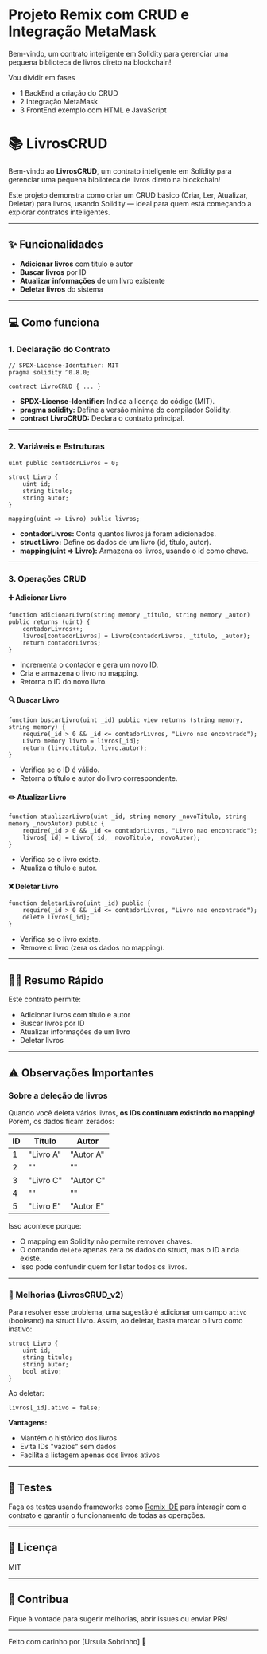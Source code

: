 # Projeto Remix com CRUD e Integração MetaMask

Bem-vindo, um contrato inteligente em Solidity para gerenciar uma pequena biblioteca de livros direto na blockchain!

Vou dividir em fases

 - 1 BackEnd a criação do CRUD 
 - 2 Integração MetaMask
 - 3 FrontEnd exemplo com HTML e JavaScript

# 📚 LivrosCRUD

Bem-vindo ao **LivrosCRUD**, um contrato inteligente em Solidity para gerenciar uma pequena biblioteca de livros direto na blockchain!

Este projeto demonstra como criar um CRUD básico (Criar, Ler, Atualizar, Deletar) para livros, usando Solidity — ideal para quem está começando a explorar contratos inteligentes.

---

## ✨ Funcionalidades

- **Adicionar livros** com título e autor
- **Buscar livros** por ID
- **Atualizar informações** de um livro existente
- **Deletar livros** do sistema

---

## 💻 Como funciona

### 1. Declaração do Contrato

```solidity
// SPDX-License-Identifier: MIT
pragma solidity ^0.8.0;

contract LivroCRUD { ... }
```

- **SPDX-License-Identifier:** Indica a licença do código (MIT).
- **pragma solidity:** Define a versão mínima do compilador Solidity.
- **contract LivroCRUD:** Declara o contrato principal.

---

### 2. Variáveis e Estruturas

```solidity
uint public contadorLivros = 0;

struct Livro {
    uint id;
    string titulo;
    string autor;
}

mapping(uint => Livro) public livros;
```

- **contadorLivros:** Conta quantos livros já foram adicionados.
- **struct Livro:** Define os dados de um livro (id, título, autor).
- **mapping(uint => Livro):** Armazena os livros, usando o id como chave.

---

### 3. Operações CRUD

#### ➕ Adicionar Livro

```solidity
function adicionarLivro(string memory _titulo, string memory _autor) public returns (uint) {
    contadorLivros++;
    livros[contadorLivros] = Livro(contadorLivros, _titulo, _autor);
    return contadorLivros;
}
```
- Incrementa o contador e gera um novo ID.
- Cria e armazena o livro no mapping.
- Retorna o ID do novo livro.

#### 🔍 Buscar Livro

```solidity
function buscarLivro(uint _id) public view returns (string memory, string memory) {
    require(_id > 0 && _id <= contadorLivros, "Livro nao encontrado");
    Livro memory livro = livros[_id];
    return (livro.titulo, livro.autor);
}
```
- Verifica se o ID é válido.
- Retorna o título e autor do livro correspondente.

#### ✏️ Atualizar Livro

```solidity
function atualizarLivro(uint _id, string memory _novoTitulo, string memory _novoAutor) public {
    require(_id > 0 && _id <= contadorLivros, "Livro nao encontrado");
    livros[_id] = Livro(_id, _novoTitulo, _novoAutor);
}
```
- Verifica se o livro existe.
- Atualiza o título e autor.

#### ❌ Deletar Livro

```solidity
function deletarLivro(uint _id) public {
    require(_id > 0 && _id <= contadorLivros, "Livro nao encontrado");
    delete livros[_id];
}
```
- Verifica se o livro existe.
- Remove o livro (zera os dados no mapping).

---

## 🧑‍💻 Resumo Rápido

Este contrato permite:

- Adicionar livros com título e autor
- Buscar livros por ID
- Atualizar informações de um livro
- Deletar livros

---

## ⚠️ Observações Importantes

### Sobre a deleção de livros

Quando você deleta vários livros, **os IDs continuam existindo no mapping!** Porém, os dados ficam zerados:

| ID | Título     | Autor     |
|----|------------|-----------|
| 1  | "Livro A"  | "Autor A" |
| 2  | ""         | ""        |
| 3  | "Livro C"  | "Autor C" |
| 4  | ""         | ""        |
| 5  | "Livro E"  | "Autor E" |

Isso acontece porque:
- O mapping em Solidity não permite remover chaves.
- O comando `delete` apenas zera os dados do struct, mas o ID ainda existe.
- Isso pode confundir quem for listar todos os livros.

---

### 🚀 Melhorias (LivrosCRUD_v2)

Para resolver esse problema, uma sugestão é adicionar um campo `ativo` (booleano) na struct Livro. Assim, ao deletar, basta marcar o livro como inativo:

```solidity
struct Livro {
    uint id;
    string titulo;
    string autor;
    bool ativo;
}
```
Ao deletar:
```solidity
livros[_id].ativo = false;
```

**Vantagens:**
- Mantém o histórico dos livros
- Evita IDs "vazios" sem dados
- Facilita a listagem apenas dos livros ativos

---

## 📝 Testes

Faça os testes usando frameworks como [Remix IDE](https://remix.ethereum.org/) para interagir com o contrato e garantir o funcionamento de todas as operações.

---

## 📄 Licença

MIT

---

## 🤝 Contribua

Fique à vontade para sugerir melhorias, abrir issues ou enviar PRs!

---

Feito com carinho por [Ursula Sobrinho] 🚀